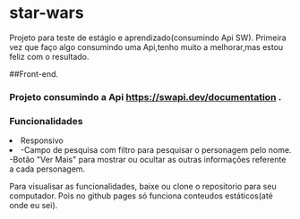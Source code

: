 # star-wars
Projeto para teste de estágio e aprendizado(consumindo Api SW).
Primeira vez que faço algo consumindo uma Api,tenho muito a melhorar,mas estou feliz com o resultado.

##Front-end.
### Projeto consumindo a Api https://swapi.dev/documentation .

### Funcionalidades
 <li>Responsivo<li>
 -Campo de pesquisa com filtro para pesquisar o personagem pelo nome.
 -Botão "Ver Mais" para mostrar ou ocultar as outras informações referente a cada personagem.

Para visualisar as funcionalidades, baixe ou clone o repositorio para seu computador.
Pois no github pages só funciona conteudos estáticos(até onde eu sei).

